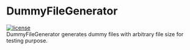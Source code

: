 # DummyFileGenerator

[![license](https://img.shields.io/github/license/slashsBin/styleguide-git-commit-message.svg)](https://github.com/user3301/DummyFileGenerator/blob/master/LICENSE)<br/>
DummyFileGenerator generates dummy files with arbitrary file size for testing purpose.
